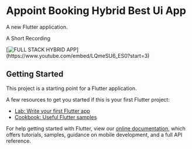 # Appoint Booking Hybrid Best Ui App 

A new Flutter application.

A Short Recording 

[![ FULL STACK HYBRID APP ]("https://i9.ytimg.com/vi/LQmeSU6_ES0/mq1.jpg?sqp=CODcpoAG&rs=AOn4CLBFskM6QZo-z215N4mzibN3dSlaMA")](https://www.youtube.com/embed/LQmeSU6_ES0?start=3)

## Getting Started

This project is a starting point for a Flutter application.

A few resources to get you started if this is your first Flutter project:

- [Lab: Write your first Flutter app](https://flutter.dev/docs/get-started/codelab)
- [Cookbook: Useful Flutter samples](https://flutter.dev/docs/cookbook)

For help getting started with Flutter, view our
[online documentation](https://flutter.dev/docs), which offers tutorials,
samples, guidance on mobile development, and a full API reference.
